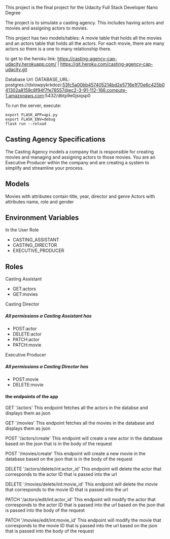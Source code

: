 This project is the final project for the Udacity Full Stack Developer Nano Degree 

The project is to simulate a casting agency. This includes having actors and movies and assigning actors to movies. 

This project has two models/tables: A movie table that holds all the movies and an actors table that holds all the actors. For each movie, there are many actors so there is a one to many relationship there. 


to get to the heroku link: https://casting-agency-cap-udacity.herokuapp.com/ | https://git.heroku.com/casting-agency-cap-udacity.git


Database Url: DATABASE_URL: postgres://dxlowpykrkdozi:53fc5a00bb457405214bd2e5716e1f70e6c425b041302a8159c8f94f7fe78557@ec2-3-91-112-166.compute-1.amazonaws.com:5432/dbtp9e0jsiqsp0


To run the server, execute:

```
export FLASK_APP=api.py
export FLASK_ENV=debug
flask run --reload
```


## Casting Agency Specifications

The Casting Agency models a company that is responsible for creating movies and managing and assigning actors to those movies. You are an Executive Producer within the company and are creating a system to simplify and streamline your process.

## Models

Movies with attributes contain title, year, director and genre
Actors with attributes name, role and gender

## Environment Variables

In the User Role
- CASTING_ASSISTANT
- CASTING_DIRECTOR
- EXECUTIVE_PRODUCER

## Roles

Casting Assistant

- GET:actors
- GET:movies

Casting Director
#####  All permissions a Casting Assistant has
- POST:actor
- DELETE:actor
- PATCH:actor
- PATCH:movie

Executive Producer

##### All permissions a Casting Director has
- POST:movie
- DELETE:movie

#### the endpoints of the app 
GET '/actors'
    This endpoint fetches all the actors in the databse and displays them as json 


GET '/movies'
    This endpoint fetches all the movies in the database and displays them as json 

POST '/actors/create'
    This endpoint will create a new actor in the database based on the json that is in the body of the request 


POST '/movies/create'
    This endpoint will create a new movie in the database based on the json that is in the body of the request 

DELETE '/actors/delete/int:actor_id'
    This endpoint will delete the actor that corresponds to the actor ID that is passed into the url 

DELETE '/movies/delete/int:movie_id'
    This endpoint will delete the movie that corresponds to the movie ID that is passed into the url 


PATCH '/actors/edit/int:actor_id' 
    This endpoint will modify the actor that corresponds to the actor ID that is passed into the url based on the json that is passed into the body of the request 

PATCH '/movies/edit/int:movie_id'
    This endpoint will modify the movie that corresponds to the movie ID that is passed into the url based on the json that is passed into the body of the request
